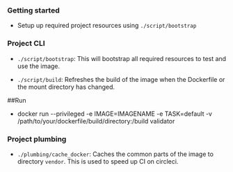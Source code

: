 ### Getting started

  * Setup up required project resources using `./script/bootstrap`

### Project CLI

  * `./script/bootstrap`: This will bootstrap all required resources to test
    and use the image.

  * `./script/build`: Refreshes the build of the image when the Dockerfile or
    the mount directory has changed.

##Run
  * docker run --privileged -e IMAGE=IMAGENAME -e TASK=default -v /path/to/your/dockerfile/build/directory:/build  validator

### Project plumbing

  * `./plumbing/cache_docker`: Caches the common parts of the image to
    directory `vendor`. This is used to speed up CI on circleci.
